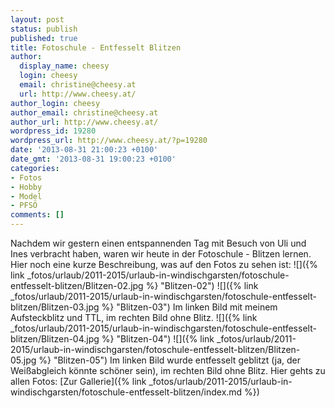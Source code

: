 ```yaml
---
layout: post
status: publish
published: true
title: Fotoschule - Entfesselt Blitzen
author:
  display_name: cheesy
  login: cheesy
  email: christine@cheesy.at
  url: http://www.cheesy.at/
author_login: cheesy
author_email: christine@cheesy.at
author_url: http://www.cheesy.at/
wordpress_id: 19280
wordpress_url: http://www.cheesy.at/?p=19280
date: '2013-08-31 21:00:23 +0100'
date_gmt: '2013-08-31 19:00:23 +0100'
categories:
- Fotos
- Hobby
- Model
- PFSÖ
comments: []
---
```

Nachdem wir gestern einen entspannenden Tag mit Besuch von Uli und Ines verbracht haben, waren wir heute in der Fotoschule - Blitzen lernen.
Hier noch eine kurze Beschreibung, was auf den Fotos zu sehen ist:
![]({% link _fotos/urlaub/2011-2015/urlaub-in-windischgarsten/fotoschule-entfesselt-blitzen/Blitzen-02.jpg %} "Blitzen-02") ![]({% link _fotos/urlaub/2011-2015/urlaub-in-windischgarsten/fotoschule-entfesselt-blitzen/Blitzen-03.jpg %} "Blitzen-03")
Im linken Bild mit meinem Aufsteckblitz und TTL, im rechten Bild ohne Blitz.
![]({% link _fotos/urlaub/2011-2015/urlaub-in-windischgarsten/fotoschule-entfesselt-blitzen/Blitzen-04.jpg %} "Blitzen-04") ![]({% link _fotos/urlaub/2011-2015/urlaub-in-windischgarsten/fotoschule-entfesselt-blitzen/Blitzen-05.jpg %} "Blitzen-05")
Im linken Bild wurde entfesselt geblitzt (ja, der Weißabgleich könnte schöner sein), im rechten Bild ohne Blitz.
Hier gehts zu allen Fotos:
[Zur Gallerie]({% link _fotos/urlaub/2011-2015/urlaub-in-windischgarsten/fotoschule-entfesselt-blitzen/index.md %})

